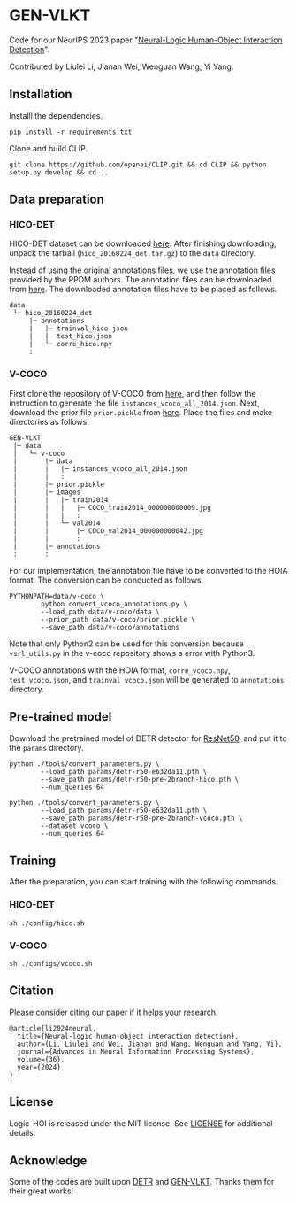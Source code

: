 # GEN-VLKT
Code for our NeurIPS 2023 paper "[Neural-Logic Human-Object Interaction Detection](https://arxiv.org/abs/2311.09817)".

Contributed by Liulei Li, Jianan Wei, Wenguan Wang, Yi Yang.

## Installation
Installl the dependencies.
```
pip install -r requirements.txt
```
Clone and build CLIP.
```
git clone https://github.com/openai/CLIP.git && cd CLIP && python setup.py develop && cd ..
```
## Data preparation

### HICO-DET
HICO-DET dataset can be downloaded [here](https://drive.google.com/file/d/1dUByzVzM6z1Oq4gENa1-t0FLhr0UtDaS/view). After finishing downloading, unpack the tarball (`hico_20160224_det.tar.gz`) to the `data` directory.

Instead of using the original annotations files, we use the annotation files provided by the PPDM authors. The annotation files can be downloaded from [here](https://drive.google.com/open?id=1WI-gsNLS-t0Kh8TVki1wXqc3y2Ow1f2R). The downloaded annotation files have to be placed as follows.
```
data
 └─ hico_20160224_det
     |─ annotations
     |   |─ trainval_hico.json
     |   |─ test_hico.json
     |   └─ corre_hico.npy
     :
```

### V-COCO
First clone the repository of V-COCO from [here](https://github.com/s-gupta/v-coco), and then follow the instruction to generate the file `instances_vcoco_all_2014.json`. Next, download the prior file `prior.pickle` from [here](https://drive.google.com/drive/folders/10uuzvMUCVVv95-xAZg5KS94QXm7QXZW4). Place the files and make directories as follows.
```
GEN-VLKT
 |─ data
 │   └─ v-coco
 |       |─ data
 |       |   |─ instances_vcoco_all_2014.json
 |       |   :
 |       |─ prior.pickle
 |       |─ images
 |       |   |─ train2014
 |       |   |   |─ COCO_train2014_000000000009.jpg
 |       |   |   :
 |       |   └─ val2014
 |       |       |─ COCO_val2014_000000000042.jpg
 |       |       :
 |       |─ annotations
 :       :
```
For our implementation, the annotation file have to be converted to the HOIA format. The conversion can be conducted as follows.
```
PYTHONPATH=data/v-coco \
        python convert_vcoco_annotations.py \
        --load_path data/v-coco/data \
        --prior_path data/v-coco/prior.pickle \
        --save_path data/v-coco/annotations
```
Note that only Python2 can be used for this conversion because `vsrl_utils.py` in the v-coco repository shows a error with Python3.

V-COCO annotations with the HOIA format, `corre_vcoco.npy`, `test_vcoco.json`, and `trainval_vcoco.json` will be generated to `annotations` directory.



## Pre-trained model
Download the pretrained model of DETR detector for [ResNet50](https://dl.fbaipublicfiles.com/detr/detr-r50-e632da11.pth), and put it to the `params` directory.
```
python ./tools/convert_parameters.py \
        --load_path params/detr-r50-e632da11.pth \
        --save_path params/detr-r50-pre-2branch-hico.pth \
        --num_queries 64

python ./tools/convert_parameters.py \
        --load_path params/detr-r50-e632da11.pth \
        --save_path params/detr-r50-pre-2branch-vcoco.pth \
        --dataset vcoco \
        --num_queries 64
```

## Training
After the preparation, you can start training with the following commands.
### HICO-DET
```
sh ./config/hico.sh
```

### V-COCO
```
sh ./configs/vcoco.sh
```

## Citation
Please consider citing our paper if it helps your research.
```
@article{li2024neural,
  title={Neural-logic human-object interaction detection},
  author={Li, Liulei and Wei, Jianan and Wang, Wenguan and Yang, Yi},
  journal={Advances in Neural Information Processing Systems},
  volume={36},
  year={2024}
}
```

## License
Logic-HOI is released under the MIT license. See [LICENSE](./LICENSE) for additional details.

## Acknowledge
Some of the codes are built upon [DETR](https://github.com/facebookresearch/detr) and [GEN-VLKT](https://github.com/YueLiao/gen-vlkt). Thanks them for their great works!



